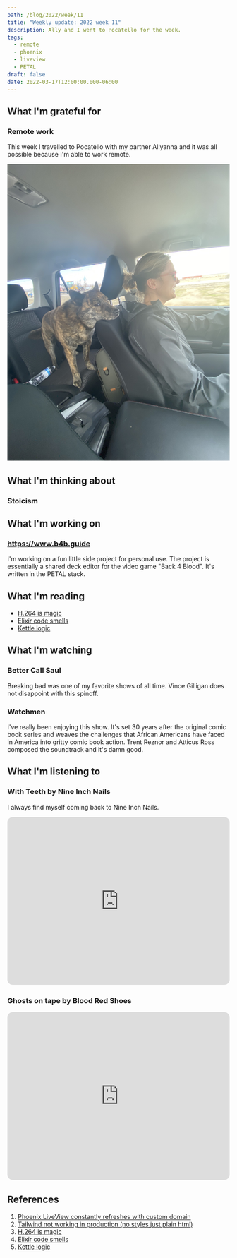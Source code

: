 ```yaml
---
path: /blog/2022/week/11
title: "Weekly update: 2022 week 11"
description: Ally and I went to Pocatello for the week.
tags:
  - remote
  - phoenix
  - liveview
  - PETAL
draft: false
date: 2022-03-17T12:00:00.000-06:00
---
```

## What I'm grateful for

### Remote work

This week I travelled to Pocatello with my partner Allyanna and it was all possible because I'm able to work remote.

![](img_0548.jpg)

## What I'm thinking about

### Stoicism

## What I'm working on

### https://www.b4b.guide

I'm working on a fun little side project for personal use. The project is essentially a shared deck editor for the video game "Back 4 Blood". It's written in the PETAL stack.

## What I'm reading

- [H.264 is magic](https://sidbala.com/h-264-is-magic/)
- [Elixir code smells](https://github.com/lucasvegi/Elixir-Code-Smells/blob/main/README.md)
- [Kettle logic](https://en.wikipedia.org/wiki/Kettle_logic)

## What I'm watching

### Better Call Saul

Breaking bad was one of my favorite shows of all time. Vince Gilligan does not disappoint with this spinoff.

### Watchmen

I've really been enjoying this show. It's set 30 years after the original comic book series and weaves the challenges that African Americans have faced in America into gritty comic book action. Trent Reznor and Atticus Ross composed the soundtrack and it's damn good.

## What I'm listening to

### With Teeth by Nine Inch Nails

I always find myself coming back to Nine Inch Nails.

<iframe style="border-radius:12px" src="https://open.spotify.com/embed/album/56Us3Q6UIM4jKJZlWhqddL?utm_source=generator" width="100%" height="380" frameBorder="0" allowfullscreen="" allow="autoplay; clipboard-write; encrypted-media; fullscreen; picture-in-picture"></iframe>

### Ghosts on tape by Blood Red Shoes

<iframe style="border-radius:12px" src="https://open.spotify.com/embed/album/65zRHfqj1uInYUCZInyDvF?utm_source=generator" width="100%" height="380" frameBorder="0" allowfullscreen="" allow="autoplay; clipboard-write; encrypted-media; fullscreen; picture-in-picture"></iframe>

## References

1. [Phoenix LiveView constantly refreshes with custom domain](https://community.fly.io/t/phoenix-liveview-constantly-refreshes-with-custom-domain/3384)
1. [Tailwind not working in production (no styles just plain html)](https://elixirforum.com/t/tailwind-not-working-in-production-no-styles-just-plain-html/45192/3)
1. [H.264 is magic](https://sidbala.com/h-264-is-magic/)
1. [Elixir code smells](https://github.com/lucasvegi/Elixir-Code-Smells/blob/main/README.md)
1. [Kettle logic](https://en.wikipedia.org/wiki/Kettle_logic)